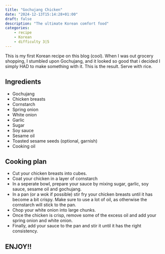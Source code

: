 ```yaml
---
title: "Gochujang Chicken"
date: "2024-12-13T15:14:28+01:00"
draft: false
description: "The ultimate Korean comfort food"
categories: 
    - recipe
    - Korean
    - difficulty 3|5
---
```


This is my first Korean recipe on this blog (cool). When I was out grocery shopping, I stumbled upon Gochujang, and it looked so good that i decided I simply HAD to make something with it. This is the result. Serve with rice.  

## Ingredients

- Gochujang
- Chicken breasts
- Cornstarch
- Spring onion
- White onion
- Garlic
- Sugar
- Soy sauce
- Sesame oil
- Toasted sesame seeds (optional, garnish)
- Cooking oil

## Cooking plan
- Cut your chicken breasts into cubes. 
- Coat your chicken in a layer of cornstarch   
- In a seperate bowl, prepare your sauce by mixing sugar, garlic, soy sauce, sesame oil and gochujang. 
- In a pan (or a wok if possible) stir fry your chicken breasts until it has become a bit crispy. Make sure to use a lot of oil, as otherwise the cornstarch will stick to the pan. 
- Chop your white onion into large chunks. 
- Once the chicken is crisp, remove some of the excess oil and add your spring onion and white onion. 
- Finally, add your sauce to the pan and stir it until it has the right consistency. 

## ENJOY!!


